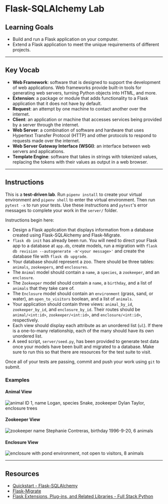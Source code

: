 # Flask-SQLAlchemy Lab

## Learning Goals

- Build and run a Flask application on your computer.
- Extend a Flask application to meet the unique requirements of different
  projects.

***

## Key Vocab

- **Web Framework**: software that is designed to support the development of
  web applications. Web frameworks provide built-in tools for generating web
  servers, turning Python objects into HTML, and more.
- **Extension**: a package or module that adds functionality to a Flask
  application that it does not have by default.
- **Request**: an attempt by one machine to contact another over the internet.
- **Client**: an application or machine that accesses services being provided
  by a server through the internet.
- **Web Server**: a combination of software and hardware that uses Hypertext
  Transfer Protocol (HTTP) and other protocols to respond to requests made
  over the internet.
- **Web Server Gateway Interface (WSGI)**: an interface between web servers
  and applications.
- **Template Engine**: software that takes in strings with tokenized
  values, replacing the tokens with their values as output in a web browser.

***

## Instructions

This is a **test-driven lab**. Run `pipenv install` to create your virtual
environment and `pipenv shell` to enter the virtual environment. Then run
`pytest -x` to run your tests. Use these instructions and `pytest`'s error
messages to complete your work in the `server/` folder.

Instructions begin here:

- Design a Flask application that displays information from a database created
  using Flask-SQLAlchemy and Flask-Migrate.
- `flask db init` has already been run. You will need to direct your Flask app
  to a database at `app.db`, create models, run a migration with `flask db
  revision --autogenerate -m'<your message>'` and create the database file with
  `flask db upgrade`.
- Your database should represent a zoo. There should be three tables: `animals`,
  `zookeepers`, and `enclosures`.
- The `Animal` model should contain a `name`, a `species`, a `zookeeper`, and
  an `enclosure`.
- The `Zookeeper` model should contain a `name`, a `birthday`, and a list of
  `animals` that they take care of.
- The `Enclosure` model should contain an `environment` (grass, sand, or water),
  an `open_to_visitors` boolean, and a list of `animals`.
- Your application should contain three views: `animal_by_id`,
  `zookeeper_by_id`, and `enclosure_by_id`. Their routes should be
  `animal/<int:id>`, `zookeeper/<int:id>`, and `enclosure/<int:id>`,
  respectively.
- Each view should display each attribute as an unordered list (`ul`). If there is a
  one-to-many relationship, each of the many should have its own unordered list.
- A seed script, `server/seed.py`, has been provided to generate test data once your
  models have been built and migrated to a database. Make sure to run this so
  that there are resources for the test suite to visit.

Once all of your tests are passing, commit and push your work using `git` to
submit.

### Examples

#### Animal View

![animal ID 1, name Logan, species Snake, zookeeper Dylan Taylor,
enclosure trees](
https://curriculum-content.s3.amazonaws.com/python/flask-sqlalchemy-lab-1.png
)

#### Zookeeper View

![zookeeper name Stephanie Contreras, birthday 1996-9-20, 6 animals](
https://curriculum-content.s3.amazonaws.com/python/flask-sqlalchemy-lab-2.png
)

#### Enclosure View

![enclosure with pond environment, not open to visitors, 8 animals](
https://curriculum-content.s3.amazonaws.com/python/flask-sqlalchemy-lab-3.png
)

***

## Resources

- [Quickstart - Flask-SQLAlchemy][flask_sqla]
- [Flask-Migrate](https://flask-migrate.readthedocs.io/en/latest/)
- [Flask Extensions, Plug-ins, and Related Libraries - Full Stack Python](https://www.fullstackpython.com/flask-extensions-plug-ins-related-libraries.html)

[flask_sqla]: https://flask-sqlalchemy.palletsprojects.com/en/2.x/quickstart/#
